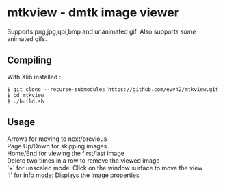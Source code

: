 # mtkview - dmtk image viewer

Supports png,jpg,qoi,bmp and unanimated gif.
Also supports *some* animated gifs.

## Compiling

With Xlib installed :
```
$ git clone --recurse-submodules https://github.com/evv42/mtkview.git
$ cd mtkview
$ ./build.sh
```

## Usage

Arrows for moving to next/previous  
Page Up/Down for skipping images  
Home/End for viewing the first/last image  
Delete two times in a row to remove the viewed image  
'+' for unscaled mode: Click on the window surface to move the view  
'i' for info mode: Displays the image properties  

